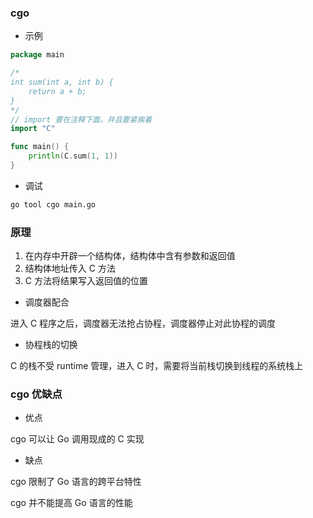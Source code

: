 ### cgo

* 示例

```go
package main

/*
int sum(int a, int b) {
	return a + b;
}
*/
// import 要在注释下面，并且要紧挨着
import "C"

func main() {
	println(C.sum(1, 1))
}   
```


* 调试

```bash
go tool cgo main.go
```


### 原理

1. 在内存中开辟一个结构体，结构体中含有参数和返回值
2. 结构体地址传入 C 方法
3. C 方法将结果写入返回值的位置

* 调度器配合

进入 C 程序之后，调度器无法抢占协程，调度器停止对此协程的调度


* 协程栈的切换

C 的栈不受 runtime 管理，进入 C 时，需要将当前栈切换到线程的系统栈上


### cgo 优缺点

* 优点

cgo 可以让 Go 调用现成的 C 实现


* 缺点

cgo 限制了 Go 语言的跨平台特性

cgo 并不能提高 Go 语言的性能
